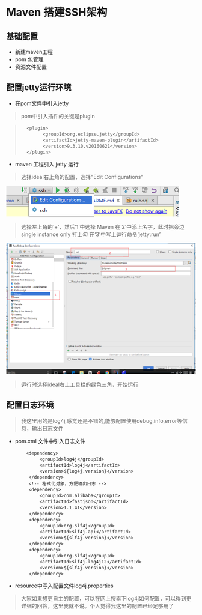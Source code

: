 # Maven 搭建SSH架构
## 基础配置
- 新建maven工程
- pom 包管理
- 资源文件配置
## 配置jetty运行环境
   - 在pom文件中引入jetty
   > pom中引入插件的关键是plugin
   
   >       <plugin>
   >             <groupId>org.eclipse.jetty</groupId>
   >             <artifactId>jetty-maven-plugin</artifactId>
   >             <version>9.3.10.v20160621</version>
   >       </plugin>

- maven 工程引入 jetty 运行
 > 选择ideal右上角的配置，选择"Edit Configurations"
 
 ![Edit Configurations](/SSHDemo/imgs/maven1.png)
 
 > 选择左上角的‘+’，然后‘1’中选择 Maven 
 > 在‘2’中添上名字，此时把旁边single instance only 打上勾
 > 在‘3’中写上运行命令‘jetty:run’
 
 ![Edit Configurations](/SSHDemo/imgs/maven2.png)
 
 > 运行时选择ideal右上工具栏的绿色三角，开始运行
 
 ## 配置日志环境
 > 我这里用的是log4j,感觉还是不错的,能够配置使用debug,info,error等信息，输出日志文件
 - pom.xml 文件中引入日志文件
 
           <dependency>
                <groupId>log4j</groupId>
                <artifactId>log4j</artifactId>
                <version>${log4j.version}</version>
            </dependency>
            <!-- 格式化对象，方便输出日志 -->
            <dependency>
                <groupId>com.alibaba</groupId>
                <artifactId>fastjson</artifactId>
                <version>1.1.41</version>
            </dependency>
            <dependency>
                <groupId>org.slf4j</groupId>
                <artifactId>slf4j-api</artifactId>
                <version>${slf4j.version}</version>
            </dependency>
            <dependency>
                <groupId>org.slf4j</groupId>
                <artifactId>slf4j-log4j12</artifactId>
                <version>${slf4j.version}</version>
            </dependency>
  - resource中写入配置文件log4j.properties
  > 大家如果想更自主的配置，可以在网上搜索下log4j如何配置，可以得到更详细的回答，这里我就不说。个人觉得我这里的配置已经足够用了
         
            

